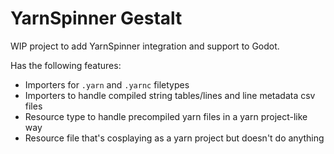 # YarnSpinner Gestalt

WIP project to add YarnSpinner integration and support to Godot.

Has the following features:
- Importers for `.yarn` and `.yarnc` filetypes
- Importers to handle compiled string tables/lines and line metadata csv files
- Resource type to handle precompiled yarn files in a yarn project-like way
- Resource file that's cosplaying as a yarn project but doesn't do anything
